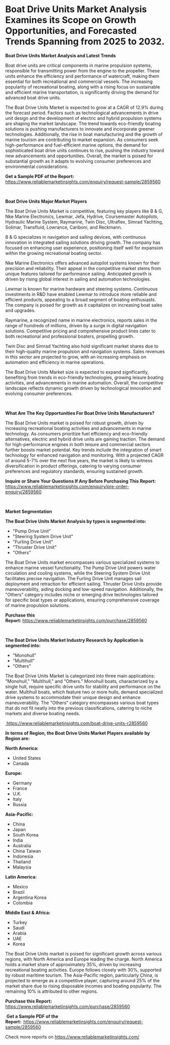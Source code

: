 <p><h1>Boat Drive Units Market Analysis Examines its Scope on Growth Opportunities, and Forecasted Trends Spanning from 2025 to 2032.</h1></p><p><strong>Boat Drive Units Market Analysis and Latest Trends</strong></p>
<p><p>Boat drive units are critical components in marine propulsion systems, responsible for transmitting power from the engine to the propeller. These units enhance the efficiency and performance of watercraft, making them essential for both recreational and commercial vessels. The increasing popularity of recreational boating, along with a rising focus on sustainable and efficient marine transportation, is significantly driving the demand for advanced boat drive units.</p><p>The Boat Drive Units Market is expected to grow at a CAGR of 12.9% during the forecast period. Factors such as technological advancements in drive unit design and the development of electric and hybrid propulsion systems are shaping the market landscape. The trend towards eco-friendly boating solutions is pushing manufacturers to innovate and incorporate greener technologies. Additionally, the rise in boat manufacturing and the growth of marine tourism are contributing to market expansion. As consumers seek high-performance and fuel-efficient marine options, the demand for sophisticated boat drive units continues to rise, pushing the industry toward new advancements and opportunities. Overall, the market is poised for substantial growth as it adapts to evolving consumer preferences and environmental considerations.</p></p>
<p><strong>Get a Sample PDF of the Report:&nbsp;</strong> <a href="https://www.reliablemarketinsights.com/enquiry/request-sample/2859560?utm_campaign=2514&utm_medium=2&utm_source=Github&utm_content=ia&utm_term=12032025&utm_id=boat-drive-units">https://www.reliablemarketinsights.com/enquiry/request-sample/2859560</a></p>
<p>&nbsp;</p>
<p><strong>Boat Drive Units Major Market Players</strong></p>
<p><p>The Boat Drive Units Market is competitive, featuring key players like B & G, Nke Marine Electronics, Lewmar, Jefa, Hydrive, Coursemaster Autopilots, Hydraulic Marine System, Raymarine, Twin Disc, Ultraflex, Simrad Yachting, Solimar, Transfluid, Lowrance, Cariboni, and Reckmann. </p><p>B & G specializes in navigation and sailing devices, with continuous innovation in integrated sailing solutions driving growth. The company has focused on enhancing user experience, positioning itself well for expansion within the growing recreational boating sector.</p><p>Nke Marine Electronics offers advanced autopilot systems known for their precision and reliability. Their appeal in the competitive market stems from unique features tailored for performance sailing. Anticipated growth is driven by rising global interest in sailing and automation technologies.</p><p>Lewmar is known for marine hardware and steering systems. Continuous investments in R&D have enabled Lewmar to introduce more reliable and efficient products, appealing to a broad segment of boating enthusiasts. The company is poised for growth as it capitalizes on increasing boat sales and upgrades.</p><p>Raymarine, a recognized name in marine electronics, reports sales in the range of hundreds of millions, driven by a surge in digital navigation solutions. Competitive pricing and comprehensive product lines cater to both recreational and professional boaters, propelling growth.</p><p>Twin Disc and Simrad Yachting also hold significant market shares due to their high-quality marine propulsion and navigation systems. Sales revenues in this sector are projected to grow, with an increasing emphasis on automation and efficiency in marine operations.</p><p>The Boat Drive Units Market size is expected to expand significantly, benefiting from trends in eco-friendly technologies, growing leisure boating activities, and advancements in marine automation. Overall, the competitive landscape reflects dynamic growth driven by technological innovation and evolving consumer preferences.</p></p>
<p>&nbsp;</p>
<p><strong>What Are The Key Opportunities For Boat Drive Units Manufacturers?</strong></p>
<p><p>The Boat Drive Units market is poised for robust growth, driven by increasing recreational boating activities and advancements in marine technology. As consumers prioritize fuel efficiency and eco-friendly alternatives, electric and hybrid drive units are gaining traction. The demand for high-performance engines in both leisure and commercial sectors further boosts market potential. Key trends include the integration of smart technology for enhanced navigation and monitoring. With a projected CAGR of around 5-7% over the next five years, the market is likely to witness diversification in product offerings, catering to varying consumer preferences and regulatory standards, ensuring sustained growth.</p></p>
<p><strong>Inquire or Share Your Questions If Any Before Purchasing This Report:</strong> <a href="https://www.reliablemarketinsights.com/enquiry/pre-order-enquiry/2859560?utm_campaign=2514&utm_medium=2&utm_source=Github&utm_content=ia&utm_term=12032025&utm_id=boat-drive-units">https://www.reliablemarketinsights.com/enquiry/pre-order-enquiry/2859560</a></p>
<p>&nbsp;</p>
<p><strong>Market Segmentation</strong></p>
<p><strong>The Boat Drive Units Market Analysis by types is segmented into:</strong></p>
<p><ul><li>"Pump Drive Unit"</li><li>"Steering System Drive Unit"</li><li>"Furling Drive Unit"</li><li>"Thruster Drive Unit"</li><li>"Others"</li></ul></p>
<p><p>The Boat Drive Units market encompasses various specialized systems to enhance marine vessel functionality. The Pump Drive Unit powers water circulation and cooling systems, while the Steering System Drive Unit facilitates precise navigation. The Furling Drive Unit manages sail deployment and retraction for efficient sailing. Thruster Drive Units provide maneuverability, aiding docking and low-speed navigation. Additionally, the "Others" category includes niche or emerging drive technologies tailored for specific boat types or applications, ensuring comprehensive coverage of marine propulsion solutions.</p></p>
<p><strong>Purchase this Report:&nbsp;</strong><a href="https://www.reliablemarketinsights.com/purchase/2859560?utm_campaign=2514&utm_medium=2&utm_source=Github&utm_content=ia&utm_term=12032025&utm_id=boat-drive-units">https://www.reliablemarketinsights.com/purchase/2859560</a></p>
<p>&nbsp;</p>
<p><strong>The Boat Drive Units Market Industry Research by Application is segmented into:</strong></p>
<p><ul><li>"Monohull"</li><li>"Multihull"</li><li>"Others"</li></ul></p>
<p><p>The Boat Drive Units Market is categorized into three main applications: "Monohull," "Multihull," and "Others." Monohull boats, characterized by a single hull, require specific drive units for stability and performance on the water. Multihull boats, which feature two or more hulls, demand specialized drive systems to accommodate their unique design and enhance maneuverability. The "Others" category encompasses various boat types that do not fit neatly into the previous classifications, catering to niche markets and diverse boating needs.</p></p>
<p><a href="https://www.reliablemarketinsights.com/boat-drive-units-r2859560?utm_campaign=2514&utm_medium=2&utm_source=Github&utm_content=ia&utm_term=12032025&utm_id=boat-drive-units">&nbsp;https://www.reliablemarketinsights.com/boat-drive-units-r2859560</a></p>
<p><strong>In terms of Region, the Boat Drive Units Market Players available by Region are:</strong></p>
<p>
    <p> <strong> North America: </strong>
        <ul>
            <li>United States</li>
            <li>Canada</li>
        </ul>
        </p> 
    <p> <strong> Europe: </strong>
        <ul>
            <li>Germany</li>
            <li>France</li>
            <li>U.K.</li>
            <li>Italy</li>
            <li>Russia</li>
        </ul>
        </p> 
    <p> <strong> Asia-Pacific: </strong>
        <ul>
            <li>China</li>
            <li>Japan</li>
            <li>South Korea</li>
            <li>India</li>
            <li>Australia</li>
            <li>China Taiwan</li>
            <li>Indonesia</li>
            <li>Thailand</li>
            <li>Malaysia</li>
        </ul>
        </p> 
    <p> <strong> Latin America: </strong>
        <ul>
            <li>Mexico</li>
            <li>Brazil</li>
            <li>Argentina Korea</li>
            <li>Colombia</li>
        </ul>
        </p> 
    <p> <strong> Middle East & Africa: </strong>
        <ul>
            <li>Turkey</li>
            <li>Saudi</li>
            <li>Arabia</li>
            <li>UAE</li>
            <li>Korea</li>
        </ul>
    </p>
    </p>
<p><p>The Boat Drive Units market is poised for significant growth across various regions, with North America and Europe leading the charge. North America holds a market share of approximately 35%, driven by increasing recreational boating activities. Europe follows closely with 30%, supported by robust maritime tourism. The Asia-Pacific region, particularly China, is projected to emerge as a competitive player, capturing around 25% of the market share due to rising disposable incomes and boating popularity. The remaining 10% is attributed to other regions.</p></p>
<p><strong>Purchase this Report: </strong><a href="https://www.reliablemarketinsights.com/purchase/2859560?utm_campaign=2514&utm_medium=2&utm_source=Github&utm_content=ia&utm_term=12032025&utm_id=boat-drive-units">https://www.reliablemarketinsights.com/purchase/2859560</a></p>
<p>&nbsp;<strong>Get a Sample PDF of the Report:&nbsp;&nbsp;</strong><a href="https://www.reliablemarketinsights.com/enquiry/request-sample/2859560?utm_campaign=2514&utm_medium=2&utm_source=Github&utm_content=ia&utm_term=12032025&utm_id=boat-drive-units">https://www.reliablemarketinsights.com/enquiry/request-sample/2859560</a></p>
<p><strong></strong></p>
<p>Check more reports on <a href="https://www.reliablemarketinsights.com/?utm_campaign=2514&utm_medium=2&utm_source=Github&utm_content=ia&utm_term=12032025&utm_id=boat-drive-units">https://www.reliablemarketinsights.com/</a></p>